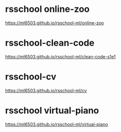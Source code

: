 # rsschool online-zoo
https://ml6503.github.io/rsschool-ml/online-zoo
# rsschool-clean-code
https://ml6503.github.io/rsschool-ml/clean-code-s1e1
# rsschool-cv
https://ml6503.github.io/rsschool-ml/cv
# rsschool virtual-piano
https://ml6503.github.io/rsschool-ml/virtual-piano
